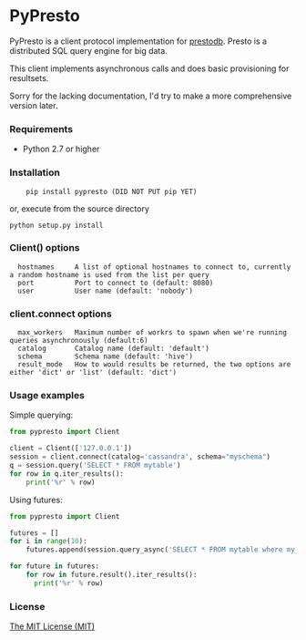 # PyPresto

PyPresto is a client protocol implementation for [prestodb](http://prestodb.io).
Presto is a distributed SQL query engine for big data.

This client implements asynchronous calls and does basic provisioning for resultsets.

Sorry for the lacking documentation, I'd try to make a more comprehensive version later.

### Requirements
* Python 2.7 or higher


### Installation
```
    pip install pypresto (DID NOT PUT pip YET)
```
or, execute from the source directory
```
python setup.py install
```

### Client() options
```
  hostnames     A list of optional hostnames to connect to, currently a random hostname is used from the list per query
  port          Port to connect to (default: 8080)
  user          User name (default: 'nobody')
```
### client.connect options
```
  max_workers   Maximum number of workrs to spawn when we're running queries asynchronously (default:6)
  catalog       Catalog name (default: 'default')
  schema        Schema name (default: 'hive')
  result_mode   How to would results be returned, the two options are either 'dict' or 'list' (default: 'dict')

```

### Usage examples

Simple querying:

```python
from pypresto import Client

client = Client(['127.0.0.1'])
session = client.connect(catalog='cassandra', schema="myschema")
q = session.query('SELECT * FROM mytable')
for row in q.iter_results():
    print('%r' % row)
```

Using futures:

```python
from pypresto import Client

futures = []
for i in range(10):
    futures.append(session.query_async('SELECT * FROM mytable where my_int=%d', [i]))

for future in futures:
    for row in future.result().iter_results():
      print('%r' % row)
```

### License

[The MIT License (MIT)](http://opensource.org/licenses/MIT)
